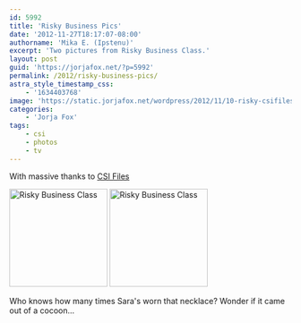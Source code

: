 ```yaml
---
id: 5992
title: 'Risky Business Pics'
date: '2012-11-27T18:17:07-08:00'
authorname: 'Mika E. (Ipstenu)'
excerpt: 'Two pictures from Risky Business Class.'
layout: post
guid: 'https://jorjafox.net/?p=5992'
permalink: /2012/risky-business-pics/
astra_style_timestamp_css:
    - '1634403768'
image: 'https://static.jorjafox.net/wordpress/2012/11/10-risky-csifiles02.jpeg'
categories:
    - 'Jorja Fox'
tags:
    - csi
    - photos
    - tv
---
```


With massive thanks to <a href="http://www.csifiles.com/content/2012/11/csi-first-look-risky-business-class/">CSI Files</a>

<a href="https://jorjafox.net/gallery/albums/tv/csi/pub/s13/promos/10-risky-csifiles01.jpg"><img title="Risky Business Class" src="https://jorjafox.net/gallery/cache/tv/csi/pub/s13/promos/10-risky-csifiles01_200_cw200_ch200_thumb.jpg" alt="Risky Business Class" width="175" height="175" /></a> <a href="https://jorjafox.net/gallery/albums/tv/csi/pub/s13/promos/10-risky-csifiles02.jpg"><img title="Risky Business Class" src="https://jorjafox.net/gallery/cache/tv/csi/pub/s13/promos/10-risky-csifiles02_200_cw200_ch200_thumb.jpg" alt="Risky Business Class" width="175" height="175" /></a>

Who knows how many times Sara's worn that necklace? Wonder if it came out of a cocoon...
